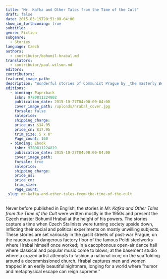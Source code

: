 ```yaml
---
title: "Mr. Kafka and Other Tales from the Time of the Cult"
draft: false
date: 2015-03-19T20:51:00-04:00
show_in_forthcoming: true
subtitle:
genre: Fiction
subgenre:
  - Stories
language: Czech
authors:
  - contributor/bohumil-hrabal.md
translators:
  - contributor/paul-wilson.md
editors:
contributors:
featured_image_path:
description: "Wonderful stories of Communist Prague by _the masterly Bohumil Hrabal_ (The New Yorker) "
editions:
  - binding: Paperback
    isbn: 9780811224802
    publication_date: 2015-10-27T04:00:00-04:00
    cover_image_path: /uploads/hrabal_cover.jpg
    forsale: false
    saleprice:
    shipping_charge:
    price_us: $14.95
    price_cn: $17.95
    trim_size: 5 x 8"
    Page_count: 160
  - binding: Ebook
    isbn: 9780811224819
    publication_date: 2015-10-27T04:00:00-04:00
    cover_image_path:
    forsale: true
    saleprice:
    shipping_charge:
    price_us:
    price_cn:
    trim_size:
    Page_count:
_slug: mr-kafka-and-other-tales-from-the-time-of-the-cult
---
```


Never before published in English, the stories in _Mr. Kafka and Other Tales from the Time of the Cult_ were written mostly in the 1950s and present the Czech master Bohumil Hrabal at the height of his powers. The stories capture a time when Czech Stalinists were turning society upside down, inflicting their social and political experiments on mostly unwilling subjects. These stories are set variously in the gaslit streets of post-war Prague; on the raucous and dangerous factory floor of the famous Poldi steelworks where Hrabal himself once worked; in a cacophonous open-air dance hall where classical and popular music come to blows; at the basement studio where a crazed artist attempts to fashion a national icon; on the scaffolding around a decommissioned church. Hrabal captures men and women trapped in an eerily beautiful nightmare, longing for a world where "humor and metaphysical escape can reign supreme."

